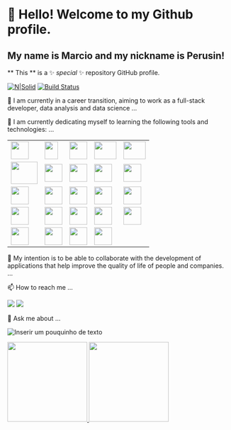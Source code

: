 # <div>👋 Hello! Welcome to my Github profile.</div>

## <div>My name is Marcio and my nickname is Perusin!</div>
** This ** is a ✨ _special_ ✨ repository GitHub profile.

<div>

[![N|Solid](https://cldup.com/dTxpPi9lDf.thumb.png)](https://nodesource.com/products/nsolid) 
[![Build Status](https://travis-ci.org/joemccann/dillinger.svg?branch=master)](https://travis-ci.org/joemccann/dillinger)

</div>

<p>🔭 I am currently in a career transition, aiming to work as a full-stack developer, data analysis and data science ...</p>

<p>🌱 I am currently dedicating myself to learning the following tools and technologies: ...</p>

<div> 
    <table>
        <tr>
            <td><img src="https://cdn.jsdelivr.net/gh/devicons/devicon@latest/icons/html5/html5-original-wordmark.svg" height="40" width="40" /></td>   
            <td><img src="https://cdn.jsdelivr.net/gh/devicons/devicon@latest/icons/javascript/javascript-plain.svg" height="40" width="30" /></td>  
            <td><img src="https://cdn.jsdelivr.net/gh/devicons/devicon@latest/icons/css3/css3-original-wordmark.svg" height="40" width="40" /></td>
            <td><img src="https://cdn.jsdelivr.net/gh/devicons/devicon@latest/icons/anaconda/anaconda-original-wordmark.svg" height="40" width="50" /></td>    
            <td><img src="https://cdn.jsdelivr.net/gh/devicons/devicon@latest/icons/azure/azure-plain-wordmark.svg" height="40" width="50" /></td>
        </tr>
            <td><img src="https://cdn.jsdelivr.net/gh/devicons/devicon@latest/icons/hadoop/hadoop-original-wordmark.svg" height="50" width="60" /></td>
            <td><img src="https://cdn.jsdelivr.net/gh/devicons/devicon@latest/icons/jquery/jquery-original-wordmark.svg" height="40" width="40" /></td>  
            <td><img src="https://cdn.jsdelivr.net/gh/devicons/devicon@latest/icons/matplotlib/matplotlib-original-wordmark.svg" height="40" width="40" /></td>  
            <td><img src="https://cdn.jsdelivr.net/gh/devicons/devicon@latest/icons/mongodb/mongodb-original-wordmark.svg" height="40" width="40" /></td>  
            <td><img src="https://cdn.jsdelivr.net/gh/devicons/devicon@latest/icons/numpy/numpy-original-wordmark.svg" height="40" width="40" /></td> 
        <tr>
            <td><img src="https://cdn.jsdelivr.net/gh/devicons/devicon@latest/icons/pandas/pandas-original-wordmark.svg" height="40" width="40" /></td>  
            <td><img src="https://cdn.jsdelivr.net/gh/devicons/devicon@latest/icons/python/python-original-wordmark.svg" height="40" width="40" /> </td> 
            <td><img src="https://cdn.jsdelivr.net/gh/devicons/devicon@latest/icons/pytorch/pytorch-original-wordmark.svg" height="40" width="40" /></td>  
            <td><img src="https://cdn.jsdelivr.net/gh/devicons/devicon@latest/icons/pycharm/pycharm-original.svg" height="40" width="40" /></td>  
            <td><img src="https://cdn.jsdelivr.net/gh/devicons/devicon@latest/icons/pytorch/pytorch-original-wordmark.svg" height="40" width="40" /></td>
        </tr>
            <td><img src="https://cdn.jsdelivr.net/gh/devicons/devicon@latest/icons/r/r-plain.svg" height="40" width="40" /></td>  
            <td><img src="https://cdn.jsdelivr.net/gh/devicons/devicon@latest/icons/scikitlearn/scikitlearn-original.svg" height="40" width="40" /></td>  
            <td><img src="https://cdn.jsdelivr.net/gh/devicons/devicon@latest/icons/spack/spack-original.svg" height="40" width="40" /></td>  
            <td><img src="https://cdn.jsdelivr.net/gh/devicons/devicon@latest/icons/sqlite/sqlite-original-wordmark.svg" height="40" width="40" /></td>
            <td><img src="https://cdn.jsdelivr.net/gh/devicons/devicon@latest/icons/sqldeveloper/sqldeveloper-original.svg" height="40" width="40" /></td>
        <tr>
            <td><img src="https://cdn.jsdelivr.net/gh/devicons/devicon@latest/icons/stackoverflow/stackoverflow-original-wordmark.svg" height="40" width="40" /></td>
            <td><img src="https://cdn.jsdelivr.net/gh/devicons/devicon@latest/icons/tensorflow/tensorflow-original.svg" height="40" width="40" /></td>
            <td><img src="https://cdn.jsdelivr.net/gh/devicons/devicon@latest/icons/java/java-original-wordmark.svg" height="40" width="40" /></td>  
            <td><img src="https://cdn.jsdelivr.net/gh/devicons/devicon@latest/icons/mysql/mysql-original-wordmark.svg" height="40" width="40" /></td>
        </tr>
    </table>    
</div>
           
<p>👯 My intention is to be able to collaborate with the development of applications that help improve the quality of life of people and companies. ...</p>

<p>📫 How to reach me ...</p>

<div>
    <a href = "mailto:marcioperozin@gmail.com/"><img loading="lazy" src="https://img.shields.io/badge/Gmail-D14836?style=for-the-badge&logo=gmail&logoColor=white" target="_blank"></a>        <a href="https://www.linkedin.com/in/marcio-perozin-58162334/" target="_blank"><img loading="lazy" src="https://img.shields.io/badge/-LinkedIn-%230077B5?style=for-the-badge&logo=linkedin&logoColor=white" target="_blank"></a>
 </div>
  
<p>💬 Ask me about ...</p>

<div>

![Inserir um pouquinho de texto](https://github.com/user-attachments/assets/51b24117-f1e4-47e1-b526-ae9623be0a32)

</div>

<div><a href="https://github.com/Perozin">
            <img loading="lazy" height="180em" src="https://github-readme-stats.vercel.app/api/top-langs/?username=Perozin&layout=compact&langs_count=7&theme=dracula"/>
            <img loading="lazy" height="180em" src="https://github-readme-stats.vercel.app/api?username=Perozin&show_icons=true&theme=dracula&include_all_commits=true&count_private=true"/>
</div>







  

          


  
 
